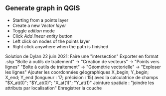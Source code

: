 ## Generate graph in QGIS

* Starting from a points layer
* Create a new _Vector layer_
* Toggle _edition_ mode
* Click _Add linear entity_ button
* Left click on nodes of the points layer
* Right click anywhere when the path is finished

Solution de Dylan 22 juin 2021:
Faire une "intersection"
Exporter en format .shp
"Boîte à outils de traitement" -> "Création de vecteurs" -> "Points vers lignes"
"Boîte à outils de traitement" -> "Géométrie vectorielle" -> "Exploser les lignes"
Ajouter les coordonnées géographiques X_begin; Y_begin; X_end; Y_end (longueur : 17; précision : 15) avec la calculatrice de champs "$X_at(0)"; "$Y_at(0)"; "X_at(1)"; "Y_at(1)"
Jointure spatiale : "joindre les attributs par localisation"
Enregistrer la couche